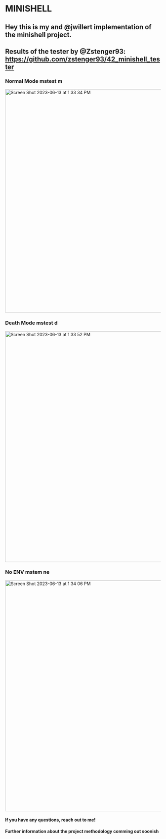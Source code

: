# MINISHELL

## Hey this is my and @jwillert implementation of the minishell project.

## Results of the tester by @Zstenger93: https://github.com/zstenger93/42_minishell_tester

### Normal Mode mstest m
<img width="721" alt="Screen Shot 2023-06-13 at 1 33 34 PM" src="https://github.com/kvebers/MiniShell/assets/49612380/f06b99cc-0a7e-4397-8c6a-26911fd2b6c9">

### Death Mode mstest d

<img width="745" alt="Screen Shot 2023-06-13 at 1 33 52 PM" src="https://github.com/kvebers/MiniShell/assets/49612380/6990536e-97f2-495a-870e-7a701e5bfd61">

### No ENV mstem ne

<img width="745" alt="Screen Shot 2023-06-13 at 1 34 06 PM" src="https://github.com/kvebers/MiniShell/assets/49612380/da865e49-4eba-43b0-88da-e5752d5beb00">

#### If you have any questions, reach out to me!

#### Further information about the project methodology comming out soonish
